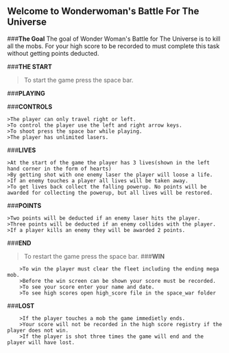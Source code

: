 ## Welcome to Wonderwoman's Battle For The Universe

###**The Goal**
The goal of Wonder Woman's Battle for The Universe is to kill all the mobs. For your high score to be recorded to must complete this task without getting points deducted.

###**THE START**
>To start the game press the space bar.

###**PLAYING**

###**CONTROLS**
    
    >The player can only travel right or left.
    >To control the player use the left and right arrow keys.
    >To shoot press the space bar while playing.
    >The player has unlimited lasers.
    
###**LIVES**
    
    >At the start of the game the player has 3 lives(shown in the left hand corner in the form of hearts)
    >By getting shot with one enemy laser the player will loose a life.
    >If an enemy touches a player all lives will be taken away.
    >To get lives back collect the falling powerup. No points will be awarded for collecting the powerup, but all lives will be restored.
    
###**POINTS**
    
    >Two points will be deducted if an enemy laser hits the player.
    >Three points will be deducted if an enemy collides with the player.
    >If a player kills an enemy they will be awarded 2 points.
    
        

###**END**

>To restart the game press the space bar.
###**WIN**

        >To win the player must clear the fleet including the ending mega mob.
        >Before the win screen can be shown your score must be recorded.
        >To see your score enter your name and date.
        >To see high scores open high_score file in the space_war folder
        
###**LOST**

        >If the player touches a mob the game immedietly ends.
        >Your score will not be recorded in the high score registry if the player does not win.
        >If the player is shot three times the game will end and the player will have lost.
    

